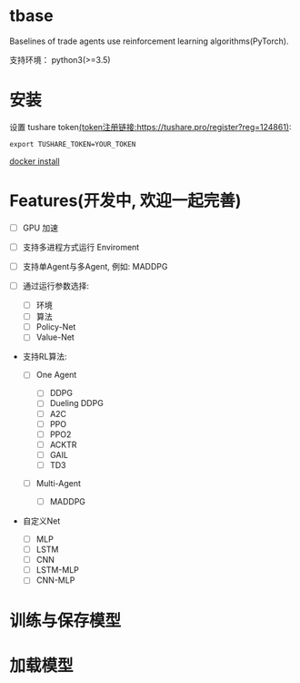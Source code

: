 # tbase

Baselines of trade agents use reinforcement learning algorithms(PyTorch).

支持环境： python3(>=3.5)

# 安装

设置 tushare token[(token注册链接:https://tushare.pro/register?reg=124861)](https://tushare.pro/register?reg=124861):

```
export TUSHARE_TOKEN=YOUR_TOKEN
```

[docker install](https://docs.docker.com/install/)

# Features(开发中, 欢迎一起完善)

- [ ] GPU 加速
- [ ] 支持多进程方式运行 Enviroment
- [ ] 支持单Agent与多Agent, 例如: MADDPG
- [ ] 通过运行参数选择:

  - [ ] 环境
  - [ ] 算法
  - [ ] Policy-Net
  - [ ] Value-Net

- 支持RL算法:

  - [ ] One Agent

    - [ ] DDPG
    - [ ] Dueling DDPG
    - [ ] A2C
    - [ ] PPO
    - [ ] PPO2
    - [ ] ACKTR
    - [ ] GAIL
    - [ ] TD3

  - [ ] Multi-Agent

    - [ ] MADDPG

- 自定义Net

  - [ ] MLP
  - [ ] LSTM
  - [ ] CNN
  - [ ] LSTM-MLP
  - [ ] CNN-MLP

# 训练与保存模型

# 加载模型
